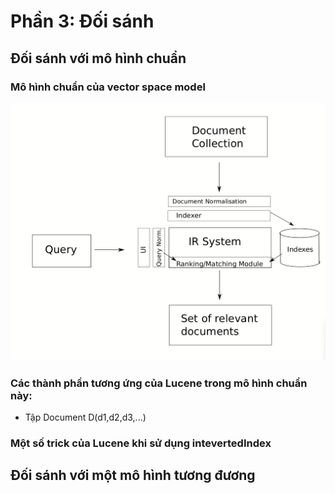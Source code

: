# Phần 3: Đối sánh

## Đối sánh với mô hình chuẩn

### Mô hình chuẩn của vector space model

![img.png](img/basic_IR_structure.png)

### Các thành phần tương ứng của Lucene trong mô hình chuẩn này:

+ Tập Document D(d1,d2,d3,...)

### Một số trick của Lucene khi sử dụng intevertedIndex


## Đối sánh với một mô hình tương đương


